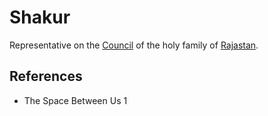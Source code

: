 # Shakur
Representative on the [Council](Person/Group/Council.md) of the holy family of [Rajastan](Location/Region/Rajastan.md).

## References
- The Space Between Us 1